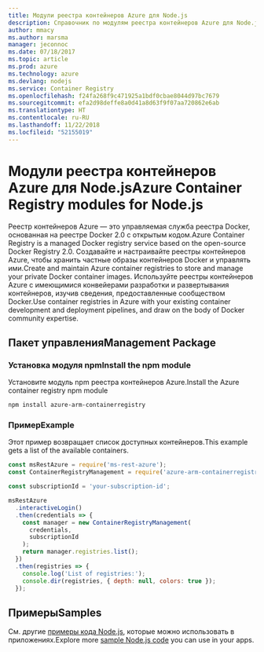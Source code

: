```yaml
---
title: Модули реестра контейнеров Azure для Node.js
description: Справочник по модулям реестра контейнеров Azure для Node.js
author: mmacy
ms.author: marsma
manager: jeconnoc
ms.date: 07/18/2017
ms.topic: article
ms.prod: azure
ms.technology: azure
ms.devlang: nodejs
ms.service: Container Registry
ms.openlocfilehash: f24fa268f9c471925a1bdf0cbae8044d97bc7679
ms.sourcegitcommit: efa2d98deffe8a0d41a8d63f9f07aa720862e6ab
ms.translationtype: HT
ms.contentlocale: ru-RU
ms.lasthandoff: 11/22/2018
ms.locfileid: "52155019"
---
```

# <a name="azure-container-registry-modules-for-nodejs"></a><span data-ttu-id="3dd02-103">Модули реестра контейнеров Azure для Node.js</span><span class="sxs-lookup"><span data-stu-id="3dd02-103">Azure Container Registry modules for Node.js</span></span>

<span data-ttu-id="3dd02-104">Реестр контейнеров Azure — это управляемая служба реестра Docker, основанная на реестре Docker 2.0 с открытым кодом.</span><span class="sxs-lookup"><span data-stu-id="3dd02-104">Azure Container Registry is a managed Docker registry service based on the open-source Docker Registry 2.0.</span></span> <span data-ttu-id="3dd02-105">Создавайте и настраивайте реестры контейнеров Azure, чтобы хранить частные образы контейнеров Docker и управлять ими.</span><span class="sxs-lookup"><span data-stu-id="3dd02-105">Create and maintain Azure container registries to store and manage your private Docker container images.</span></span> <span data-ttu-id="3dd02-106">Используйте реестры контейнеров Azure с имеющимися конвейерами разработки и развертывания контейнеров, изучив сведения, предоставленные сообществом Docker.</span><span class="sxs-lookup"><span data-stu-id="3dd02-106">Use container registries in Azure with your existing container development and deployment pipelines, and draw on the body of Docker community expertise.</span></span>

## <a name="management-package"></a><span data-ttu-id="3dd02-107">Пакет управления</span><span class="sxs-lookup"><span data-stu-id="3dd02-107">Management Package</span></span>

### <a name="install-the-npm-module"></a><span data-ttu-id="3dd02-108">Установка модуля npm</span><span class="sxs-lookup"><span data-stu-id="3dd02-108">Install the npm module</span></span>

<span data-ttu-id="3dd02-109">Установите модуль npm реестра контейнеров Azure.</span><span class="sxs-lookup"><span data-stu-id="3dd02-109">Install the Azure container registry npm module</span></span>

```bash
npm install azure-arm-containerregistry
```

### <a name="example"></a><span data-ttu-id="3dd02-110">Пример</span><span class="sxs-lookup"><span data-stu-id="3dd02-110">Example</span></span>

<span data-ttu-id="3dd02-111">Этот пример возвращает список доступных контейнеров.</span><span class="sxs-lookup"><span data-stu-id="3dd02-111">This example gets a list of the available containers.</span></span>

```javascript
const msRestAzure = require('ms-rest-azure');
const ContainerRegistryManagement = require('azure-arm-containerregistry');

const subscriptionId = 'your-subscription-id';

msRestAzure
  .interactiveLogin()
  .then(credentials => {
    const manager = new ContainerRegistryManagement(
      credentials,
      subscriptionId
    );
    return manager.registries.list();
  })
  .then(registries => {
    console.log('List of registries:');
    console.dir(registries, { depth: null, colors: true });
  });
```

## <a name="samples"></a><span data-ttu-id="3dd02-112">Примеры</span><span class="sxs-lookup"><span data-stu-id="3dd02-112">Samples</span></span>

<span data-ttu-id="3dd02-113">См. другие [примеры кода Node.js](https://azure.microsoft.com/resources/samples/?platform=nodejs), которые можно использовать в приложениях.</span><span class="sxs-lookup"><span data-stu-id="3dd02-113">Explore more [sample Node.js code](https://azure.microsoft.com/resources/samples/?platform=nodejs) you can use in your apps.</span></span>
